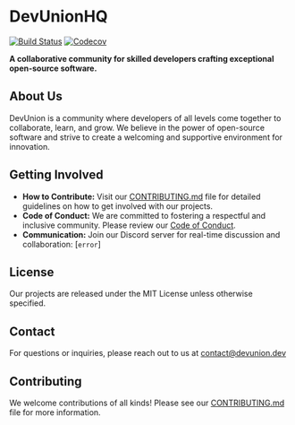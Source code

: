 # DevUnionHQ

[![Build Status](https://github.com/DevUnionOrg/your-repo/workflows/CI/badge.svg)](https://github.com/DevUnionOrg/your-repo/actions) [![Codecov](https://codecov.io/gh/DevUnionOrg/your-repo/branch/main/graph/badge.svg)](https://codecov.io/gh/DevUnionOrg/your-repo)

**A collaborative community for skilled developers crafting exceptional open-source software.**

## About Us

DevUnion is a community where developers of all levels come together to collaborate, learn, and grow. We believe in the power of open-source software and strive to create a welcoming and supportive environment for innovation.

## Getting Involved

* **How to Contribute:** Visit our [CONTRIBUTING.md](CONTRIBUTING.md) file for detailed guidelines on how to get involved with our projects. 
* **Code of Conduct:**  We are committed to fostering a respectful and inclusive community. Please review our [Code of Conduct](CODE_OF_CONDUCT.md).
* **Communication:** Join our Discord server for real-time discussion and collaboration: [`error`]

## License

Our projects are released under the MIT License unless otherwise specified.  

## Contact

For questions or inquiries, please reach out to us at contact@devunion.dev

## Contributing

We welcome contributions of all kinds! Please see our [CONTRIBUTING.md](CONTRIBUTING.md) file for more information. 
